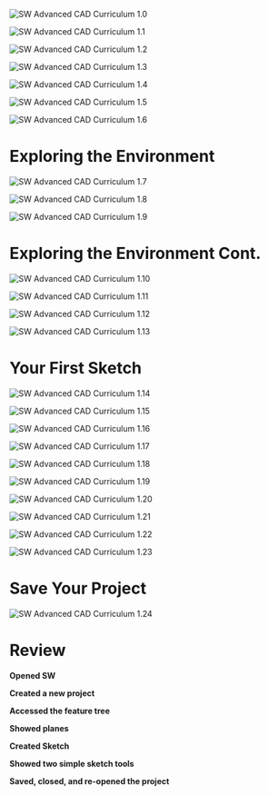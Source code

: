 ![SW Advanced CAD Curriculum 1.0](../images/SW%20Advanced%20CAD%20Curriculumn%201_0.jpg)

![SW Advanced CAD Curriculum 1.1](../images/SW%20Advanced%20CAD%20Curriculumn%201_1.jpg)

![SW Advanced CAD Curriculum 1.2](../images/SW%20Advanced%20CAD%20Curriculumn%201_2.jpg)

![SW Advanced CAD Curriculum 1.3](../images/SW%20Advanced%20CAD%20Curriculumn%201_3.jpg)

![SW Advanced CAD Curriculum 1.4](../images/SW%20Advanced%20CAD%20Curriculumn%201_4.jpg)

![SW Advanced CAD Curriculum 1.5](../images/SW%20Advanced%20CAD%20Curriculumn%201_5.png)

![SW Advanced CAD Curriculum 1.6](../images/SW%20Advanced%20CAD%20Curriculumn%201_6.png)

# Exploring the Environment

![SW Advanced CAD Curriculum 1.7](../images/SW%20Advanced%20CAD%20Curriculumn%201_7.png)

![SW Advanced CAD Curriculum 1.8](../images/SW%20Advanced%20CAD%20Curriculumn%201_8.png)

![SW Advanced CAD Curriculum 1.9](../images/SW%20Advanced%20CAD%20Curriculumn%201_9.png)

# Exploring the Environment Cont.

![SW Advanced CAD Curriculum 1.10](../images/SW%20Advanced%20CAD%20Curriculumn%201_10.png)

![SW Advanced CAD Curriculum 1.11](../images/SW%20Advanced%20CAD%20Curriculumn%201_11.png)

![SW Advanced CAD Curriculum 1.12](../images/SW%20Advanced%20CAD%20Curriculumn%201_12.png)

![SW Advanced CAD Curriculum 1.13](../images/SW%20Advanced%20CAD%20Curriculumn%201_13.png)

# Your First Sketch

![SW Advanced CAD Curriculum 1.14](../images/SW%20Advanced%20CAD%20Curriculumn%201_14.png)

![SW Advanced CAD Curriculum 1.15](../images/SW%20Advanced%20CAD%20Curriculumn%201_15.png)

![SW Advanced CAD Curriculum 1.16](../images/SW%20Advanced%20CAD%20Curriculumn%201_16.png)

![SW Advanced CAD Curriculum 1.17](../images/SW%20Advanced%20CAD%20Curriculumn%201_17.png)

![SW Advanced CAD Curriculum 1.18](../images/SW%20Advanced%20CAD%20Curriculumn%201_18.png)

![SW Advanced CAD Curriculum 1.19](../images/SW%20Advanced%20CAD%20Curriculumn%201_19.png)

![SW Advanced CAD Curriculum 1.20](../images/SW%20Advanced%20CAD%20Curriculumn%201_20.png)

![SW Advanced CAD Curriculum 1.21](../images/SW%20Advanced%20CAD%20Curriculumn%201_21.png)

![SW Advanced CAD Curriculum 1.22](../images/SW%20Advanced%20CAD%20Curriculumn%201_22.png)

![SW Advanced CAD Curriculum 1.23](../images/SW%20Advanced%20CAD%20Curriculumn%201_23.png)

# Save Your Project

![SW Advanced CAD Curriculum 1.24](../images/SW%20Advanced%20CAD%20Curriculumn%201_24.png)

# Review

__Opened SW__

__Created a new project__

__Accessed the feature tree__

__Showed planes__

__Created Sketch__

__Showed two simple sketch tools__

__Saved, closed, and re-opened the project__
